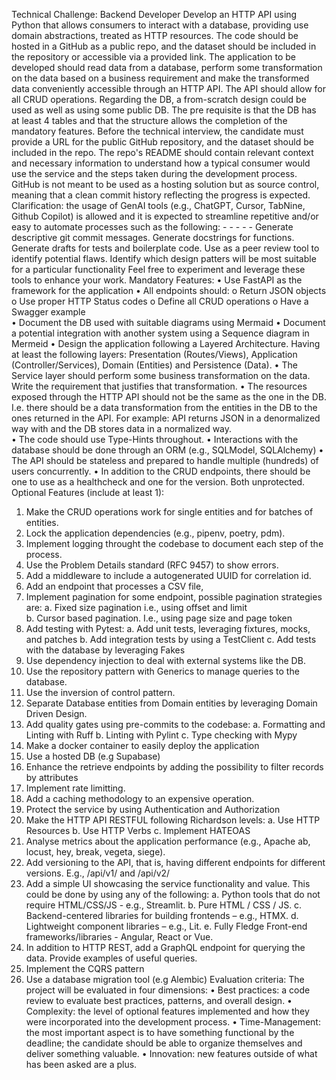 Technical Challenge: Backend Developer 
Develop an HTTP API using Python that allows consumers to interact with a database, providing use 
domain abstractions, treated as HTTP resources. The code should be hosted in a GitHub as a public 
repo, and the dataset should be included in the repository or accessible via a provided link. 
The application to be developed should read data from a database, perform some transformation on 
the data based on a business requirement and make the transformed data conveniently accessible 
through an HTTP API. The API should allow for all CRUD operations. 
Regarding the DB, a from-scratch design could be used as well as using some public DB. The pre
requisite is that the DB has at least 4 tables and that the structure allows the completion of the 
mandatory features. 
Before the technical interview, the candidate must provide a URL for the public GitHub repository, and 
the dataset should be included in the repo. The repo's README should contain relevant context and 
necessary information to understand how a typical consumer would use the service and the steps 
taken during the development process. GitHub is not meant to be used as a hosting solution but as 
source control, meaning that a clean commit history reflecting the progress is expected. 
Clarification: the usage of GenAI tools (e.g., ChatGPT, Cursor, TabNine, Github Copilot) is allowed and 
it is expected to streamline repetitive and/or easy to automate processes such as the following: - - - - - 
Generate descriptive git commit messages. 
Generate docstrings for functions. 
Generate drafts for tests and boilerplate code. 
Use as a peer review tool to identify potential flaws. 
Identify which design patters will be most suitable for a particular functionality 
Feel free to experiment and leverage these tools to enhance your work. 
Mandatory Features: 
• Use FastAPI as the framework for the application 
• All endpoints should: 
o Return JSON objects 
o Use proper HTTP Status codes 
o Define all CRUD operations 
o Have a Swagger example  
• Document the DB used with suitable diagrams using Mermaid 
• Document a potential integration with another system using a Sequence diagram in Mermeid 
• Design the application following a Layered Architecture. Having at least the following layers: 
Presentation (Routes/Views), Application (Controller/Services), Domain (Entities) and 
Persistence (Data). 
• The Service layer should perform some business transformation on the data. Write the 
requirement that justifies that transformation. 
• The resources exposed through the HTTP API should not be the same as the one in the DB. I.e. 
there should be a data transformation from the entities in the DB to the ones returned in the 
API. For example: API returns JSON in a denormalized way with and the DB stores data in a 
normalized way.  
• The code should use Type-Hints throughout. 
• Interactions with the database should be done through an ORM (e.g., SQLModel, SQLAlchemy) 
• The API should be stateless and prepared to handle multiple (hundreds) of users concurrently. 
• In addition to the CRUD endpoints, there should be one to use as a healthcheck and one for 
the version. Both unprotected. 
Optional Features (include at least 1): 
1. Make the CRUD operations work for single entities and for batches of entities. 
2. Lock the application dependencies (e.g., pipenv, poetry, pdm). 
3. Implement logging throught the codebase to document each step of the process. 
4. Use the Problem Details standard (RFC 9457) to show errors. 
5. Add a middleware to include a autogenerated UUID for correlation id. 
6. Add an endpoint that processes a CSV file, 
7. Implement pagination for some endpoint, possible pagination strategies are: 
a. Fixed size pagination i.e., using offset and limit  
b. Cursor based pagination. I.e., using page size and page token 
8. Add testing with Pytest: 
a. Add unit tests, leveraging fixtures, mocks, and patches 
b. Add integration tests by using a TestClient 
c. Add tests with the database by leveraging Fakes 
9. Use dependency injection to deal with external systems like the DB. 
10. Use the repository pattern with Generics to manage queries to the database. 
11. Use the inversion of control pattern. 
12. Separate Database entities from Domain entities by leveraging Domain Driven Design. 
13. Add quality gates using pre-commits to the codebase: 
a. Formatting and Linting with Ruff 
b. Linting with Pylint 
c. Type checking with Mypy 
14. Make a docker container to easily deploy the application 
15. Use a hosted DB (e.g Supabase) 
16. Enhance the retrieve endpoints by adding the possibility to filter records by attributes 
17. Implement rate limitting. 
18. Add a caching methodology to an expensive operation. 
19. Protect the service by using Authentication and Authorization 
20. Make the HTTP API RESTFUL following Richardson levels: 
a. Use HTTP Resources 
b. Use HTTP Verbs 
c. Implement HATEOAS 
21. Analyse metrics about the application performance (e.g., Apache ab, locust, hey, break, vegeta, 
siege). 
22. Add versioning to the API, that is, having different endpoints for different versions. E.g., /api/v1/ and 
/api/v2/ 
23. Add a simple UI showcasing the service functionality and value. This could be done by using any of 
the following: 
a. Python tools that do not require HTML/CSS/JS - e.g., Streamlit. 
b. Pure HTML / CSS / JS. 
c. Backend-centered libraries for building frontends – e.g., HTMX. 
d. Lightweight component libraries – e.g., Lit. 
e. Fully Fledge Front-end frameworks/libraries - Angular, React or Vue. 
24. In addition to HTTP REST, add a GraphQL endpoint for querying the data. Provide examples of useful 
queries. 
25. Implement the CQRS pattern 
26. Use a database migration tool (e.g Alembic) 
Evaluation criteria: 
The project will be evaluated in four dimensions: 
• Best practices: a code review to evaluate best practices, patterns, and overall design. 
• Complexity: the level of optional features implemented and how they were incorporated into 
the development process. 
• Time-Management: the most important aspect is to have something functional by the deadline; 
the candidate should be able to organize themselves and deliver something valuable. 
• Innovation: new features outside of what has been asked are a plus.